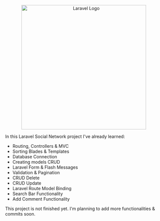 <p align="center"><a href="https://laravel.com" target="_blank"><img src="https://raw.githubusercontent.com/laravel/art/master/logo-lockup/5%20SVG/2%20CMYK/1%20Full%20Color/laravel-logolockup-cmyk-red.svg" width="400" alt="Laravel Logo"></a></p>

In this Laravel Social Network project I've already learned:

- Routing, Controllers & MVC
- Sorting Blades & Templates
- Database Connection
- Creating models CRUD
- Laravel Form & Flash Messages
- Validation & Pagination
- CRUD Delete
- CRUD Update
- Laravel Route Model Binding
- Search Bar Functionality
- Add Comment Functionality

This project is not finished yet. I'm planning to add more functionalities & commits soon.

